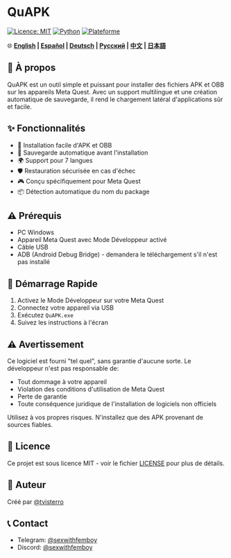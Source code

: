 # QuAPK

[![Licence: MIT](https://img.shields.io/badge/Licence-MIT-yellow.svg)](https://opensource.org/licenses/MIT)
[![Python](https://img.shields.io/badge/python-3.6+-blue.svg)](https://www.python.org/downloads/)
[![Plateforme](https://img.shields.io/badge/plateforme-Windows-blue)](https://www.microsoft.com/windows)

🌐 **[English](README.md) | [Español](README_ES.md) | [Deutsch](README_DE.md) | [Русский](README_RU.md) | [中文](README_ZH.md) | [日本語](README_JA.md)**

## 📱 À propos

QuAPK est un outil simple et puissant pour installer des fichiers APK et OBB sur les appareils Meta Quest. Avec un support multilingue et une création automatique de sauvegarde, il rend le chargement latéral d'applications sûr et facile.

## ✨ Fonctionnalités

- 🚀 Installation facile d'APK et OBB
- 💾 Sauvegarde automatique avant l'installation
- 🌍 Support pour 7 langues
- 🛡️ Restauration sécurisée en cas d'échec
- 🎮 Conçu spécifiquement pour Meta Quest
- 📦 Détection automatique du nom du package

## ⚠️ Prérequis

- PC Windows
- Appareil Meta Quest avec Mode Développeur activé
- Câble USB
- ADB (Android Debug Bridge) - demandera le téléchargement s'il n'est pas installé

## 🚀 Démarrage Rapide

1. Activez le Mode Développeur sur votre Meta Quest
2. Connectez votre appareil via USB
3. Exécutez `QuAPK.exe`
4. Suivez les instructions à l'écran

## ⚠️ Avertissement

Ce logiciel est fourni "tel quel", sans garantie d'aucune sorte. Le développeur n'est pas responsable de:
- Tout dommage à votre appareil
- Violation des conditions d'utilisation de Meta Quest
- Perte de garantie
- Toute conséquence juridique de l'installation de logiciels non officiels

Utilisez à vos propres risques. N'installez que des APK provenant de sources fiables.

## 📄 Licence

Ce projet est sous licence MIT - voir le fichier [LICENSE](LICENSE) pour plus de détails.

## 👤 Auteur

Créé par [@tvisterro](https://github.com/tvisterro)

## 📞 Contact

- Telegram: [@sexwithfemboy](https://t.me/sexwithfemboy)
- Discord: [@sexwithfemboy](https://discord.com/users/sexwithfemboy)
